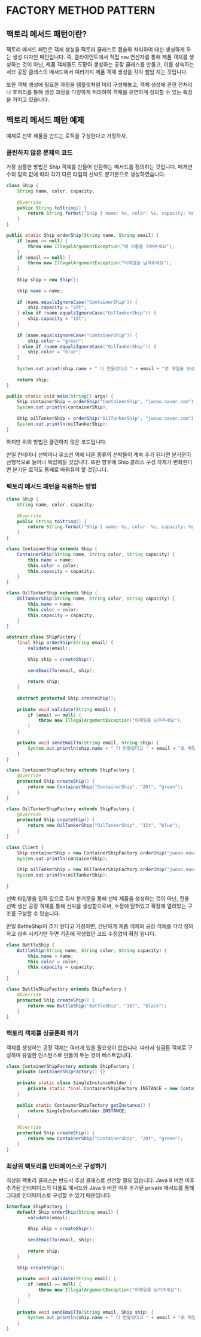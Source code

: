 # FACTORY METHOD PATTERN


## 팩토리 메서드 패턴이란?
팩토리 메서드 패턴은 객체 생성을 팩토리 클래스로 캡슐화 처리하여 대신 생성하게 하는 생성 디자인 패턴입니다. 
즉, 클라이언트에서 직접 `new` 연산자를 통해 제품 객체를 생성하는 것이 아닌, 제품 객체들도 도맡아 생성하는 공장 클래스를 만들고, 
이를 상속하는 서브 공장 클래스의 메서드에서 여러가지 제품 객체 생성을 각각 챔임 지는 것입니다. 

또한 객체 생성에 필요한 과정을 템플릿처럼 미리 구성해놓고, 객체 생성에 관한 전처리나 후처리를 통해 생성 과정을 다양하게 처리하여 객체를 유연하게
정의할 수 있는 특징을 가지고 있습니다. 

## 팩토리 메서드 패턴 예제 
예제로 선박 제품을 만드는 로직을 구성한다고 가정하자. 

### 클린하지 않은 문제의 코드
가장 심플한 방법은 Ship 객체를 만들어 반환하는 메서드를 정의하는 것입니다. 
매개변수의 입력 값에 따라 각기 다른 타입의 선박도 분기문으로 생성하였습니다. 

```java
class Ship {
	String name, color, capacity;
	
	@Override
    public String toString() {
		return String.format("Ship { name: %s, color: %s, capacity: %s }", name, color, capacity);
    }
}
```
```java
public static Ship orderShip(String name, String email) {
	if (name == null) {
		throw new IllegalArgumentException("배 이름을 지어주세요");
    } 
	if (email == null) {
		throw new IllegalArgumentException("이메일을 남겨주세요");
    }
	
	Ship ship = new Ship();
	
	ship.name = name;
	
	if (name.equalsIgnoreCase("ContainerShip")) {
		ship.capacity = "20t";
    } else if (name.equalsIgnoreCase("OilTankerShip")) {
		ship.capacity = "15t";
    }
	
	if (name.equalsIgnoreCase("ContainerShip")) {
		ship.color = "green";
    } else if (name.equalsIgnoreCase("OilTankerShip")) {
		ship.color = "blue";
    }
	
	System.out.print(ship.name + " 다 만들었다고 " + email + "로 메일을 보냈습니다.");
	
	return ship;
}

public static void main(String[] args) {
	Ship containerShip = orderShip("ContainerShip", "jwooo.naver.com");
	System.out.println(containerShip);
	
	Ship oilTankerShip = orderShip("OilTankerShip", "jwooo.naver.com");
	System.out.println(oilTankerShip);
}
```
하지만 위의 방법은 클린하지 않은 코드입니다. 

만일 컨테이너 선박이나 유조선 외에 다른 종류의 선박들이 계속 추가 된다면 분기문이 선형적으로 늘어나 복잡해질 것입니다. 
또한 향후에 Ship 클래스 구성 자체가 변화한다면 분기문 로직도 통째로 바꿔줘야 할 것입니다. 

### 팩토리 메서드 패턴을 적용하는 방법
```java
class Ship {
	String name, color, capacity;
	
	@Override
    public String toString() {
		return String.format("Ship { name: %s, color: %s, capacity: %s }", name, color, capacity);
    }
}

class ContainerShip extends Ship {
	ContainerShip(String name, String color, String capacity) {
		this.name = name;
		this.color = color;
		this.capacity = capacity;
    }
}

class OilTankerShip extends Ship {
	OilTankerShip(String name, String color, String capacity) {
		this.name = name;
		this.color = color;
		this.capacity = capacity;
    }
}
```
```java
abstract class ShipFactory {
	final Ship orderShip(String email) {
		validate(email);
		
		Ship ship = createShip();
		
		sendEmailTo(email, ship);
		
		return ship;
    }
	
	abstract protected Ship createShip();
	
	private void validate(String email) {
		if (email == null) {
			throw new IllegalArgumentException("이메일을 남겨주세요");
		}
    }
	
	private void sendEmailTo(String email, String ship) {
		System.out.println(ship.name + " 다 만들었다고 " + email + "로 메일을 보냈습니다.");
    }
}

class ContainerShipFactory extends ShipFactory {
	@Override
    protected Ship createShip() {
		return new ContainerShip("ContainerShip", "20t", "green");
    }
}

class OilTankerShipFactory extends ShipFactory { 
	@Override
    protected Ship createShip() {
		return new OilTankerShip("OilTankerShip", "15t", "blue");
    }
}
```
```java
class Client {
	Ship containerShip = new ContainerShipFactory.orderShip("jwooo.naver.com");
	System.out.println(containerShip);
	
	Ship oilTankerShip = new OilTankerShipFactory.orderShip("jwooo.naver.com");
	System.out.println(oilTankerShip);
	
}
```

선박 타입명을 입력 값으로 줘서 분기문을 통해 선박 제품을 생성하는 것이 아닌, 전용 선박 생산 공장 객체를 통해 선박을 생성함으로써, 수정에 닫혀있고 
확장에 열려있는 구조를 구성할 수 있습니다. 

만일 BattleShip이 추가 된다고 가정하면, 간단하게 제품 객체와 공장 객체를 각각 정의하고 상속 시키기만 하면 기존에 작성했던 코드 수정없이 확장 됩니다. 
```java
class BattleShip {
	BattleShip(String name, String color, String capacity) {
		this.name = name;
		this.color = color;
		this.capacity = capacity;
    }
}

class BattleShipFactory extends ShipFactory {
	@Override
    protected Ship createShip() {
		return new BattleShip("BattleShip", "10t", "black");
    }
}
```

### 팩토리 객체를 싱글톤화 하기
객체를 생성하는 공장 객체는 여러개 있을 필요성이 없습니다. 
따라서 싱글톤 객체로 구성하여 유일한 인스턴스로 만들어 두는 것이 베스트입니다. 

```java
class ContainerShipFactory extends ShipFactory {
	private ContainerShipFactory() {}
    
    private static class SingleInstanceHolder {
		private static final ContainerShipFactory INSTANCE = new ContainerShipFactory();
    }
	
	public static ContainerShipFactory getInstance() {
		return SingleInstanceHolder.INSTANCE;
    }
	
	@Override
    protected Ship createShip() {
		return new ContainerShip("ContainerShip", "20t", "green");
    }
}
```

### 최상위 팩토리를 인터페이스로 구성하기
최상위 팩토리 클래스는 반드시 추상 클래스로 선언할 필요 없습니다. 
Java 8 버전 이후 추가된 인터페이스의 디폴트 메서드와 Java 9 버전 이후 추가된 private 메서드를 통해 그대로 인터페이스로 구성할 수 있기 때문입니다. 

```java
interface ShipFactory {
	default Ship orderShip(String email) {
		validate(email);
		
		Ship ship = createShip();
		
		sendEmailTo(email, ship);
		
		return ship;
    }
	
	Ship createShip();
	
	private void validate(String email) {
		if (email == null) {
			throw new IllegalArgumentException("이메일을 남겨주세요");
		}
    }
	
	private void sendEmailTo(String email, Ship ship) {
		System.out.println(ship.name + " 다 만들었다고 " + email + "로 메일을 보냈습니다.");
    }
}
```